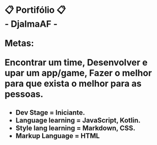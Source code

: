 <h1> 
📋 Portifólio 📋
<div>
 - DjalmaAF - 
</div>
<p>Metas:</p>
<div></div>
<span>
Encontrar um time, Desenvolver e upar um app/game, Fazer o melhor para que exista o melhor para as pessoas.
</span>
</ul>
</h1>

<h2>
<ul>
<li>Dev Stage = Iniciante.</li>
<li>Language learning = JavaScript, Kotlin.</li>
<li>Style lang learning = Markdown, CSS.</li>
<li>Markup Language = HTML</li>
</ul>
</h2>
